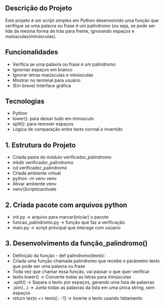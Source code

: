 ## Descrição do Projeto
Este projeto é um script simples em Python desenvolvido uma função que verifique se uma palavra ou frase é um palíndromo (ou seja, se pode ser lida da mesma forma de trás para frente, ignorando espaços e maiúsculas/minúsculas).

## Funcionalidades
- Verifica se uma palavra ou frase é um palíndromo
- Ignornar espaços em branco
- Ignorar letras maiúsculas e minúsculas
- Mostrar no terminal para usuário
- (Em breve) Interface gráfica

## Tecnologias
- Python
- lower(): para deixar tudo em minúsculo
- split(): para remover espaços
- Lógica de comparação entre texto normal e invertido

## 1. Estrutura do Projeto 
- Criada pasta do módulo verificador_palindromo
 - mkdir verificador_palindromo
 - cd verificador_palindromo
- Criada ambiente virtual
 - python -m venv venv
- Ativar ambiente venv
 - venv\Scripts\activate

## 2. Criada pacote com arquivos python
- init.py -> arquivo para marcar(iniciar) o pacote
- funcao_palindromo.py -> função que faz a verificação
- main.py -> script principal que interage com usúario

## 3. Desenvolvimento da função_palindromo()

- Definição da função - def palindromo(texto):
 - Criada uma função chamada palindromo que recebe o parâmetro texto que pode ser uma palavra ou frase
 - Toda vez que chamar essa função, vai passar o que quer verificar
 - texto.lower() -> Converte todas as letras para minúsculas
 - .split() -> Separa o texto por espaços, gerando uma lista de palavras
 - .join(...) -> Junta todas as palavras da lista em uma única string, sem espaços
 - return texto == texto[:: -1] -> Inverte o texto usando fatiamento

 